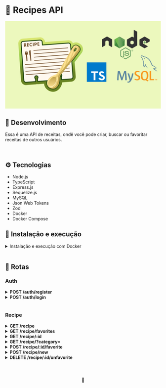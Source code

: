 # 🍣 Recipes API

![Preview do Projeto Recipes API](./images/project-preview.png)

## 📡 Desenvolvimento

Essa é uma API de receitas, ondê você pode criar, buscar ou favoritar receitas de outros usuários.

<br />

## ⚙️ Tecnologias

- Node.js
- TypeScript
- Express.js
- Sequelize.js
- MySQL
- Json Web Tokens
- Zod
- Docker
- Docker Compose

## 🚀 Instalação e execução

<details>
<summary>Instalação e execução com Docker</summary>
<br />

Para rodar está aplicação é necessário ter **Git**, **Node**, **Docker** e o **Docker Compose** instalados no seu computador. O Docker Compose precisa estar na versão **1.29** ou superior e o Node na versão 16.

Para conseguir executar os comandos do abaixo também é necessário que seu sistema operacional tenha um terminal Bash instalado. Caso você esteja utilizando Linux ou macOS, o Bash já vem instalado por padrão. Porém, se o seu sistema for Windows, você pode [aprender como instalar](https://dicasdeprogramacao.com.br/como-instalar-o-git-no-windows/).

### 1 - Clone o repositório:

```
git clone git@github.com:lauropera/recipes-API.git
```

### 2 - Na raíz do projeto, suba os containers do backend (`rcp_backend`) e o banco de dados (`rcp_db`) com o comando:

    npm run compose:up

Os containers estão mapeados nas seguintes portas:

- rcp_backend: 3001
- rcp_db: 3002

Para parar os containers, na pasta raiz do projeto execute o comando:

    npm run compose:down

### 3 - Usuários para fazer login

Nessa aplicação é necessário fazer o login com um email e senha. A tabela abaixo disponibiliza usuários pré-cadastrados para o acesso:

| Email              |    Senha    |
| ------------------ | :---------: |
| mallu@artist.com   | sambinhabom |
| sebastian@sebs.com |    piano    |

</details>
<br />

## 🔎 Rotas

### Auth

<details>
  <summary><strong>POST /auth/register</strong></summary>
  <br/ >

• Cadastra um novo usuário.

  <h3>Exemplo de requisição:</h3>

```
{
    "name": "Arezu",
    "email": "arezu@pokemail.com",
    "password": "pokepass"
}
```

</details>

<details>
  <summary><strong>POST /auth/login</strong></summary>
  <br/ >

• Faz o login na aplicação.

  <h3>Exemplo de requisição:</h3>

```
{
  "email": "sebastian@sebs.com",
  "password": "piano"
}
```

</details>

<br />

### Recipe

<details>
  <summary><strong>GET /recipe</strong></summary>
  <br/ >

• Traz todas as receitas.

</details>

<details>
  <summary><strong>GET /recipe/favorites</strong></summary>
  <br/ >

• Traz as receitas favoritadas do usuário.

</details>

<details>
  <summary><strong>GET /recipe/:id</strong></summary>
  <br/ >

• Traz uma receita pelo seu id.

</details>

<details>
  <summary><strong>GET /recipe/?category=</strong></summary>
  <br/ >

• Traz todas as receitas pela categoria.

  <h3>Exemplo de rota</h3>

```
/recipe/?category=lanchesF
```

</details>

<details>
  <summary><strong>POST /recipe/:id/favorite</strong></summary>
  <br/ >

• Adiciona uma receita nos favoritos pelo seu id.

</details>

<details>
  <summary><strong>POST /recipe/new</strong></summary>
  <br/ >

• Cria uma nova receita.

  <h3>Exemplo de requisição:</h3>

```
{
    "name": "Miojo",
    "chef": "mallu@artist.com",
    "preparationTime": 5,
    "servings": 1,
    "videoUrl": "",
    "imageUrl": "",
    "category": "Bebidas",
    "tags": [
        "Macarrão instantâneo"
    ],
    "ingredients": [
        {
            "amount": 1,
            "name": "Pacote de miojo"
        }
    ],
    "instructions": [
        "Ferva a agua em 2 minutos",
        "Despeje o miojo na agua por 3 minutos",
        "Desligue o fogo e jogue o tempero"
    ]
}
```

</details>

<details>
  <summary><strong>DELETE /recipe/:id/unfavorite</strong></summary>
  <br/ >

• Remove uma receita nos favoritos pelo seu id.

</details>

<br />

#

<div>
  <p align="center">🍐</p>
</div>
